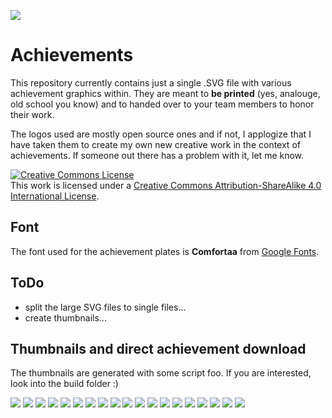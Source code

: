 ![](https://github.com/m4r10k/team-achievements/blob/master/achievement-instructor-small.png)

# Achievements
This repository currently contains just a single .SVG file with various achievement graphics within. They are meant to **be printed** (yes, analouge, old school you know) and to handed over to your team members to honor their work.

The logos used are mostly open source ones and if not, I applogize that I have taken them to create my own new creative work in the context of achievements. If someone out there has a problem with it, let me know.

<a rel="license" href="http://creativecommons.org/licenses/by-sa/4.0/"><img alt="Creative Commons License" style="border-width:0" src="https://i.creativecommons.org/l/by-sa/4.0/88x31.png" /></a><br />This work is licensed under a <a rel="license" href="http://creativecommons.org/licenses/by-sa/4.0/">Creative Commons Attribution-ShareAlike 4.0 International License</a>.

## Font
The font used for the achievement plates is **Comfortaa** from [Google Fonts](https://fonts.google.com/specimen/Comfortaa).

## ToDo
- split the large SVG files to single files...
- create thumbnails...

## Thumbnails and direct achievement download

The thumbnails are generated with some script foo. If you are interested, look into the build folder :)

![](https://github.com/m4r10k/team-achievements/blob/master/thumbnails/love-my-team.png) ![](https://github.com/m4r10k/team-achievements/blob/master/thumbnails/i-am-multi-cultural.png) ![](https://github.com/m4r10k/team-achievements/blob/master/thumbnails/plaster-master.png) ![](https://github.com/m4r10k/team-achievements/blob/master/thumbnails/nothing-left-behind.png) ![](https://github.com/m4r10k/team-achievements/blob/master/thumbnails/call-me-mr-machine.png) ![](https://github.com/m4r10k/team-achievements/blob/master/thumbnails/golang-instructor.png) ![](https://github.com/m4r10k/team-achievements/blob/master/thumbnails/papers-please.png) ![](https://github.com/m4r10k/team-achievements/blob/master/thumbnails/golang-ifided.png) ![](https://github.com/m4r10k/team-achievements/blob/master/thumbnails/survived-the-first-intership-week.png) ![](https://github.com/m4r10k/team-achievements/blob/master/thumbnails/migrate-it.png) ![](https://github.com/m4r10k/team-achievements/blob/master/thumbnails/command-line-hero.png) ![](https://github.com/m4r10k/team-achievements/blob/master/thumbnails/coffee-cup-washer.png) ![](https://github.com/m4r10k/team-achievements/blob/master/thumbnails/survived-the-first-week.png) ![](https://github.com/m4r10k/team-achievements/blob/master/thumbnails/the-force-is-with-me.png) ![](https://github.com/m4r10k/team-achievements/blob/master/thumbnails/upgrade-level-one.png) ![](https://github.com/m4r10k/team-achievements/blob/master/thumbnails/attention-camera.png) ![](https://github.com/m4r10k/team-achievements/blob/master/thumbnails/worlds-best-team-leader.png) ![](https://github.com/m4r10k/team-achievements/blob/master/thumbnails/delivery-man.png) ![](https://github.com/m4r10k/team-achievements/blob/master/thumbnails/fixed-the-aws-cloud.png) 

